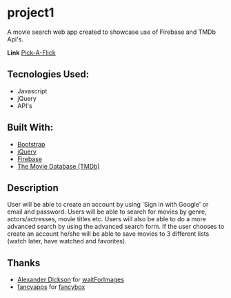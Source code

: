 # project1

A movie search web app created to showcase use of Firebase and TMDb Api's.

**Link** [Pick-A-Flick](https://j-riv.github.io/project1)

## Tecnologies Used:
* Javascript
* jQuery
* API's

## Built With:
* [Bootstrap](https://getbootstrap.com/)
* [jQuery](https://jquery.com/)
* [Firebase](https://firebase.google.com)
* [The Movie Database (TMDb)](https://developers.themoviedb.org/3)

## Description
User will be able to create an account by using 'Sign in with Google' or email and password. Users will be able to search for movies by genre, actors/actresses, movie titles etc. Users will also be able to do a more advanced search by using the advanced search form. If the user chooses to create an account he/she will be able to save movies to 3 different lists (watch later, have watched and favorites).

## Thanks
* [Alexander Dickson](http://alexanderdickson.com/) for [waitForImages](https://github.com/alexanderdickson/waitForImages)
* [fancyapps](https://fancyapps.com/fancybox/3/) for [fancybox](https://fancyapps.com/fancybox/3/docs/)